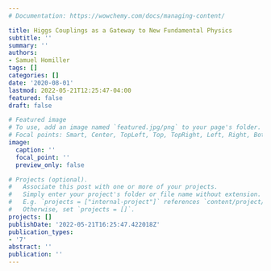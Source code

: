 ```yaml
---
# Documentation: https://wowchemy.com/docs/managing-content/

title: Higgs Couplings as a Gateway to New Fundamental Physics
subtitle: ''
summary: ''
authors:
- Samuel Homiller
tags: []
categories: []
date: '2020-08-01'
lastmod: 2022-05-21T12:25:47-04:00
featured: false
draft: false

# Featured image
# To use, add an image named `featured.jpg/png` to your page's folder.
# Focal points: Smart, Center, TopLeft, Top, TopRight, Left, Right, BottomLeft, Bottom, BottomRight.
image:
  caption: ''
  focal_point: ''
  preview_only: false

# Projects (optional).
#   Associate this post with one or more of your projects.
#   Simply enter your project's folder or file name without extension.
#   E.g. `projects = ["internal-project"]` references `content/project/deep-learning/index.md`.
#   Otherwise, set `projects = []`.
projects: []
publishDate: '2022-05-21T16:25:47.422018Z'
publication_types:
- '7'
abstract: ''
publication: ''
---
```

